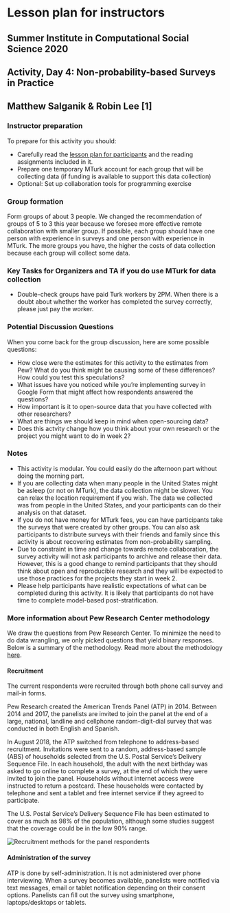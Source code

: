 # Lesson plan for instructors
## Summer Institute in Computational Social Science 2020
## Activity, Day 4: Non-probability-based Surveys in Practice
## Matthew Salganik & Robin Lee [1]

### Instructor preparation

To prepare for this activity you should:
- Carefully read the [lesson plan for participants](lesson_plan_survey_participant.md) and the reading assignments included in it.
- Prepare one temporary MTurk account for each group that will be collecting data (if funding is available to support this data collection)
- Optional: Set up collaboration tools for programming exercise

### Group formation

Form groups of about 3 people. We changed the recommendation of groups of 5 to 3 this year because we foresee more effective remote collaboration with smaller group.  If possible, each group should have one person with experience in surveys and one person with experience in MTurk.  The more groups you have, the higher the costs of data collection because each group will collect some data.

### Key Tasks for Organizers and TA if you do use MTurk for data collection

- Double-check groups have paid Turk workers by 2PM. When there is a doubt about whether the worker has completed the survey correctly, please just pay the worker.

### Potential Discussion Questions

When you come back for the group discussion, here are some possible questions:
- How close were the estimates for this activity to the estimates from Pew?  What do you think might be causing some of these differences? How could you test this speculations?
- What issues have you noticed while you’re implementing survey in Google Form that might affect how respondents answered the questions?
- How important is it to open-source data that you have collected with other researchers?
- What are things we should keep in mind when open-sourcing data?
- Does this actvity change how you think about your own research or the project you might want to do in week 2?

### Notes

- This activity is modular. You could easily do the afternoon part without doing the morning part.
- If you are collecting data when many people in the United States might be asleep (or not on MTurk), the data collection might be slower.  You can relax the location requirement if you wish.  The data we collected was from people in the United States, and your participants can do their analysis on that dataset.
- If you do not have money for MTurk fees, you can have participants take the surveys that were created by other groups. You can also ask participants to distribute surveys with their friends and family since this activity is about recovering estimates from non-probability sampling.
- Due to constraint in time and change towards remote collaboration, the survey activity will not ask participants to archive and release their data.  However, this is a good change to remind participants that they should think about open and reproducible research and they will be expected to use those practices for the projects they start in week 2.
- Please help participants have realistic expectations of what can be completed during this activity. It is likely that participants do not have time to complete model-based post-stratification.

### More information about Pew Research Center methodology

We draw the questions from Pew Research Center. To minimize the need to do data wrangling, we only picked questions that yield binary responses. Below is a summary of the methodology. Read more about the methodology [here](https://www.pewresearch.org/methods/u-s-survey-research/american-trends-panel/).

#### Recruitment

The current respondents were recruited through both phone call survey and mail-in forms.

Pew Research created the American Trends Panel (ATP) in 2014. Between 2014 and 2017, the panelists are invited to join the panel at the end of a large, national, landline and cellphone random-digit-dial survey that was conducted in both English and Spanish.

In August 2018, the ATP switched from telephone to address-based recruitment. Invitations were sent to a random, address-based sample (ABS) of households selected from the U.S. Postal Service’s Delivery Sequence File. In each household, the adult with the next birthday was asked to go online to complete a survey, at the end of which they were invited to join the panel. Households without internet access were instructed to return a postcard. These households were contacted by telephone and sent a tablet and free internet service if they agreed to participate.

The U.S. Postal Service’s Delivery Sequence File has been estimated to cover as much as 98% of the population, although some studies suggest that the coverage could be in the low 90% range.

![Recruitment methods for the panel respondents](https://www.pewresearch.org/methods/wp-content/uploads/sites/10/2019/12/12.12.19_ATP-update.png?resize=640,510)

#### Administration of the survey

ATP is done by self-administration. It is not administered over phone interviewing. When a survey becomes available, panelists were notified via text messages, email or tablet notification depending on their consent options. Panelists can fill out the survey using smartphone, laptops/desktops or tablets.
